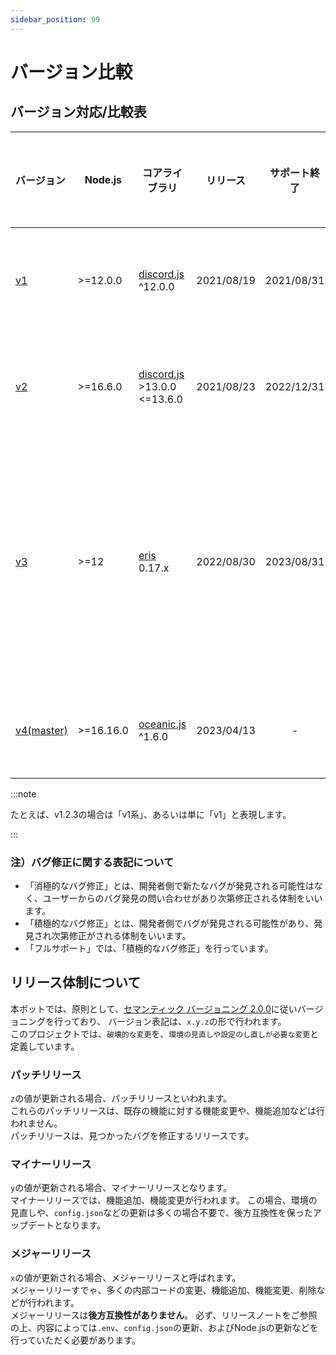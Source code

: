 ```yaml
---
sidebar_position: 99
---
```

# バージョン比較

<style>{`
.alert.alert--warning.margin-bottom--md {
  display: none;
}
`}</style>

## バージョン対応/比較表

<style>{`
div.table {
  white-space: nowrap;
}
`}</style>
<div class="table">

|バージョン                                                                        |Node.js  |コアライブラリ                                        |リリース  |サポート終了|サポート範囲                      |サポート状況                |
|:--------------------------------------------------------------------------------|---------|------------------------------------------------------|:--------:|:---------:|:-------------------------------:|:---------------------------|
|[v1](https://github.com/mtripg6666tdr/Discord-SimpleMusicBot/tree/v1)            |>=12.0.0 |[discord.js](https://discord.js.org/) ^12.0.0         |2021/08/19|2021/08/31 |-                                |:x:サポート終了             |
|[v2](https://github.com/mtripg6666tdr/Discord-SimpleMusicBot/tree/v2)            |>=16.6.0 |[discord.js](https://discord.js.org/) >13.0.0 <=13.6.0|2021/08/23|2022/12/31 |-                                |:x:サポート終了             |
|[v3](https://github.com/mtripg6666tdr/Discord-SimpleMusicBot/tree/v3)            |>=12     |[eris](https://abal.moe/Eris/) 0.17.x                 |2022/08/30|2023/08/31 |消極的なバグ修正と依存関係の更新   |:white_check_mark:サポート中|
|[v4(master)](https://github.com/mtripg6666tdr/Discord-SimpleMusicBot/tree/master)|>=16.16.0|[oceanic.js](https://oceanic.ws/) ^1.6.0              |2023/04/13|-          |フルサポート                      |:white_check_mark:サポート中|

</div>

:::note

たとえば、v1.2.3の場合は「v1系」、あるいは単に「v1」と表現します。

:::

### 注）バグ修正に関する表記について
* 「消極的なバグ修正」とは、開発者側で新たなバグが発見される可能性はなく、ユーザーからのバグ発見の問い合わせがあり次第修正される体制をいいます。
* 「積極的なバグ修正」とは、開発者側でバグが発見される可能性があり、発見され次第修正がされる体制をいいます。
* 「フルサポート」では、「積極的なバグ修正」を行っています。

## リリース体制について
本ボットでは、原則として、[セマンティック バージョニング 2.0.0](https://semver.org/lang/ja/)に従いバージョニングを行っており、
バージョン表記は、`x.y.z`の形で行われます。  
このプロジェクトでは、`破壊的な変更`を、`環境の見直しや設定のし直しが必要な変更`と定義しています。

### パッチリリース
`z`の値が更新される場合、パッチリリースといわれます。  
これらのパッチリリースは、既存の機能に対する機能変更や、機能追加などは行われません。  
パッチリリースは、見つかったバグを修正するリリースです。

### マイナーリリース
`y`の値が更新される場合、マイナーリリースとなります。  
マイナーリリースでは、機能追加、機能変更が行われます。
この場合、環境の見直しや、`config.json`などの更新は多くの場合不要で、後方互換性を保ったアップデートとなります。

### メジャーリリース
`x`の値が更新される場合、メジャーリリースと呼ばれます。  
メジャーリリーすでゃ、多くの内部コードの変更、機能追加、機能変更、削除などが行われます。  
メジャーリリースは**後方互換性がありません**。
必ず、リリースノートをご参照の上、内容によっては`.env`、`config.json`の更新、およびNode.jsの更新などを行っていただく必要があります。


